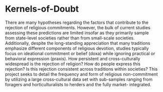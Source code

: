 # Kernels-of-Doubt

There are many hypotheses regarding the factors that contribute to the rejection of
religious commitments. However, the bulk of current studies assessing these predictions are
limited insofar as they primarily sample from state-level societies rather than from small-scale
societies. Additionally, despite the long-standing appreciation that many traditions emphasize
different components of religious devotion, studies typically focus on ideational commitment or
belief (doxa) while ignoring practical or behavioral expression (praxis). How persistent and
cross-culturally widespread is the rejection of religion? How do people express this rejection? Is
this rejection consistent across traditions within societies? This project seeks to detail the
frequency and form of religious non-commitment by utilizing a large cross-cultural data set with
sub-samples ranging from foragers and horticulturalists to herders and the fully market-
integrated.

